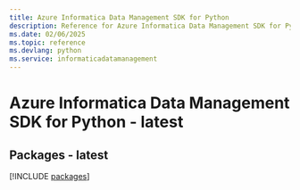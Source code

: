 ```yaml
---
title: Azure Informatica Data Management SDK for Python
description: Reference for Azure Informatica Data Management SDK for Python
ms.date: 02/06/2025
ms.topic: reference
ms.devlang: python
ms.service: informaticadatamanagement
---
```

# Azure Informatica Data Management SDK for Python - latest
## Packages - latest
[!INCLUDE [packages](informatica-data-management-index.md)]